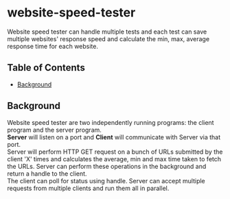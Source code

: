 # website-speed-tester
Website speed tester can handle multiple tests and each test can save multiple websites' response speed and calculate the min, max, average response time for each website.  

## Table of Contents

- [Background](#background)

## Background  

Website speed tester are two independently running programs: the client program and the server program.  
**Server** will listen on a port and **Client** will communicate with Server via that port.  
Server will perform HTTP GET request on a bunch of URLs submitted by the client 'X' times and calculates the average, min and max time taken to fetch the URLs.   Server can perform these operations in the background and return a handle to the client.  
The client can poll for status using handle. Server can accept multiple requests from multiple clients and run them all in parallel.  

